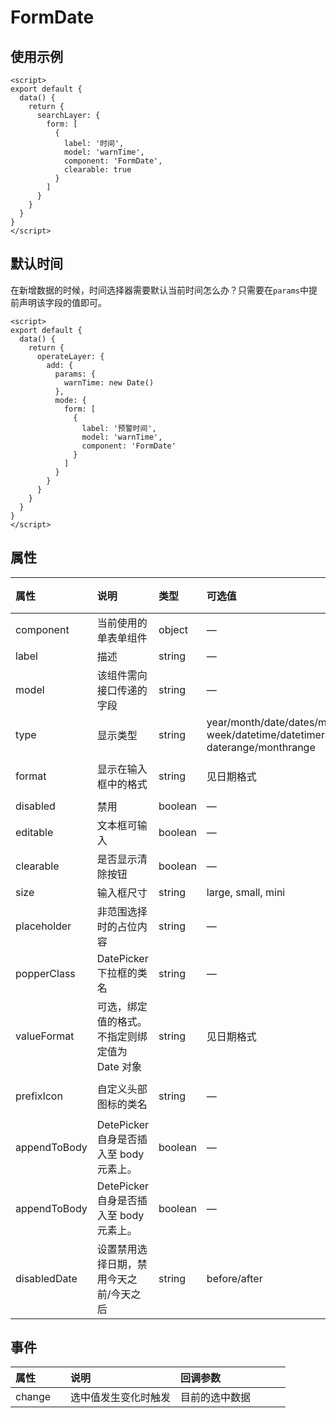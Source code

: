 # FormDate

## 使用示例

```vue
<script>
export default {
  data() {
    return {
      searchLayer: {
        form: [
          {
            label: '时间',
            model: 'warnTime',
            component: 'FormDate',
            clearable: true
          }
        ]
      }
    }
  }
}
</script>
```

## 默认时间

在新增数据的时候，时间选择器需要默认当前时间怎么办？只需要在`params`中提前声明该字段的值即可。

```vue
<script>
export default {
  data() {
    return {
      operateLayer: {
        add: {
          params: {
            warnTime: new Date()
          },
          mode: {
            form: [
              {
                label: '预警时间',
                model: 'warnTime',
                component: 'FormDate'
              }
            ]
          }
        }
      }
    }
  }
}
</script>
```

## 属性

| 属性         | 说明                                           | 类型    | 可选值                                                                               | 默认值       |
| :----------- | :--------------------------------------------- | :------ | :----------------------------------------------------------------------------------- | :----------- |
| component    | 当前使用的单表单组件                           | object  | —                                                                                    | —            |
| label        | 描述                                           | string  | —                                                                                    | —            |
| model        | 该组件需向接口传递的字段                       | string  | —                                                                                    | —            |
| type         | 显示类型                                       | string  | year/month/date/dates/months/years week/datetime/datetimerange/ daterange/monthrange | date         |
| format       | 显示在输入框中的格式                           | string  | 见日期格式                                                                           | yyyy-MM-dd   |
| disabled     | 禁用                                           | boolean | —                                                                                    | false        |
| editable     | 文本框可输入                                   | boolean | —                                                                                    | true         |
| clearable    | 是否显示清除按钮                               | boolean | —                                                                                    | true         |
| size         | 输入框尺寸                                     | string  | large, small, mini                                                                   | —            |
| placeholder  | 非范围选择时的占位内容                         | string  | —                                                                                    | 请选择       |
| popperClass  | DatePicker 下拉框的类名                        | string  | —                                                                                    | —            |
| valueFormat  | 可选，绑定值的格式。不指定则绑定值为 Date 对象 | string  | 见日期格式                                                                           | yyyy-MM-dd   |
| prefixIcon   | 自定义头部图标的类名                           | string  | —                                                                                    | el-icon-date |
| appendToBody | DetePicker 自身是否插入至 body 元素上。        | boolean | —                                                                                    | true         |
| appendToBody | DetePicker 自身是否插入至 body 元素上。        | boolean | —                                                                                    | true         |
| disabledDate | 设置禁用选择日期，禁用今天之前/今天之后        | string  | before/after                                                                         | —            |

## 事件

| 属性   | 说明                 | 回调参数       |
| :----- | :------------------- | :------------- |
| change | 选中值发生变化时触发 | 目前的选中数据 |

<style>
table th:nth-of-type(1) {
    width: 20%;
}
table th:nth-of-type(2) {
    width: 40%;
}
</style>
